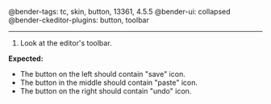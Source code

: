 @bender-tags: tc, skin, button, 13361, 4.5.5
@bender-ui: collapsed
@bender-ckeditor-plugins: button, toolbar

----

1. Look at the editor's toolbar.

**Expected:**
* The button on the left should contain "save" icon.
* The button in the middle should contain "paste" icon.
* The button on the right should contain "undo" icon.
